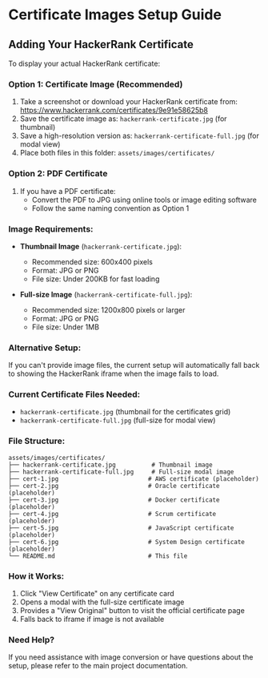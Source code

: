# Certificate Images Setup Guide

## Adding Your HackerRank Certificate

To display your actual HackerRank certificate:

### Option 1: Certificate Image (Recommended)
1. Take a screenshot or download your HackerRank certificate from: https://www.hackerrank.com/certificates/9e91e58625b8
2. Save the certificate image as: `hackerrank-certificate.jpg` (for thumbnail)
3. Save a high-resolution version as: `hackerrank-certificate-full.jpg` (for modal view)
4. Place both files in this folder: `assets/images/certificates/`

### Option 2: PDF Certificate
1. If you have a PDF certificate:
   - Convert the PDF to JPG using online tools or image editing software
   - Follow the same naming convention as Option 1

### Image Requirements:
- **Thumbnail Image** (`hackerrank-certificate.jpg`):
  - Recommended size: 600x400 pixels
  - Format: JPG or PNG
  - File size: Under 200KB for fast loading

- **Full-size Image** (`hackerrank-certificate-full.jpg`):
  - Recommended size: 1200x800 pixels or larger
  - Format: JPG or PNG
  - File size: Under 1MB

### Alternative Setup:
If you can't provide image files, the current setup will automatically fall back to showing the HackerRank iframe when the image fails to load.

### Current Certificate Files Needed:
- `hackerrank-certificate.jpg` (thumbnail for the certificates grid)
- `hackerrank-certificate-full.jpg` (full-size for modal view)

### File Structure:
```
assets/images/certificates/
├── hackerrank-certificate.jpg          # Thumbnail image
├── hackerrank-certificate-full.jpg     # Full-size modal image
├── cert-1.jpg                         # AWS certificate (placeholder)
├── cert-2.jpg                         # Oracle certificate (placeholder)
├── cert-3.jpg                         # Docker certificate (placeholder)
├── cert-4.jpg                         # Scrum certificate (placeholder)
├── cert-5.jpg                         # JavaScript certificate (placeholder)
├── cert-6.jpg                         # System Design certificate (placeholder)
└── README.md                          # This file
```

### How it Works:
1. Click "View Certificate" on any certificate card
2. Opens a modal with the full-size certificate image
3. Provides a "View Original" button to visit the official certificate page
4. Falls back to iframe if image is not available

### Need Help?
If you need assistance with image conversion or have questions about the setup, please refer to the main project documentation.

